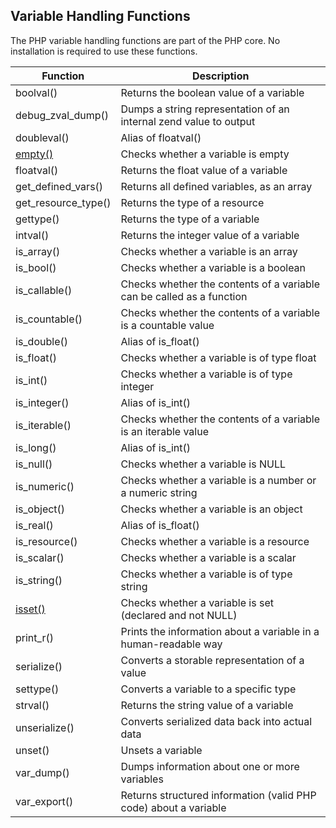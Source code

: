 ## Variable Handling Functions
The PHP variable handling functions are part of the PHP core. No installation is required to use these functions.

|Function|	Description|
|--------|-----------|
|boolval()|	Returns the boolean value of a variable|
|debug_zval_dump()|	Dumps a string representation of an internal zend value to output|
|doubleval()|	Alias of floatval()|
|[empty()](../Func/phpEmpty.md)|	Checks whether a variable is empty|
|floatval()|	Returns the float value of a variable|
|get_defined_vars()|	Returns all defined variables, as an array|
|get_resource_type()|	Returns the type of a resource|
|gettype()|	Returns the type of a variable|
|intval()|	Returns the integer value of a variable|
|is_array()|	Checks whether a variable is an array|
|is_bool()|	Checks whether a variable is a boolean|
|is_callable()|	Checks whether the contents of a variable can be called as a function|
|is_countable()|	Checks whether the contents of a variable is a countable value|
|is_double()|	Alias of is_float()|
|is_float()|	Checks whether a variable is of type float|
|is_int()|	Checks whether a variable is of type integer|
|is_integer()|	Alias of is_int()|
|is_iterable()|	Checks whether the contents of a variable is an iterable value|
|is_long()|	Alias of is_int()|
|is_null()|	Checks whether a variable is NULL|
|is_numeric()|	Checks whether a variable is a number or a numeric string|
|is_object()|	Checks whether a variable is an object|
|is_real()|	Alias of is_float()|
|is_resource()|	Checks whether a variable is a resource|
|is_scalar()|	Checks whether a variable is a scalar|
|is_string()|	Checks whether a variable is of type string|
|[isset()](../Func/phpEmpty.md#isset-function)|	Checks whether a variable is set (declared and not NULL)|
|print_r()|	Prints the information about a variable in a human-readable way|
|serialize()|	Converts a storable representation of a value|
|settype()|	Converts a variable to a specific type|
|strval()|	Returns the string value of a variable|
|unserialize()|	Converts serialized data back into actual data|
|unset()|	Unsets a variable|
|var_dump()	|Dumps information about one or more variables|
|var_export()|	Returns structured information (valid PHP code) about a variable|